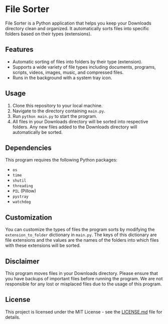 # File Sorter

File Sorter is a Python application that helps you keep your Downloads directory clean and organized. It automatically sorts files into specific folders based on their types (extensions).

## Features

- Automatic sorting of files into folders by their type (extension).
- Supports a wide variety of file types including documents, programs, scripts, videos, images, music, and compressed files.
- Runs in the background with a system tray icon.

## Usage

1. Clone this repository to your local machine.
2. Navigate to the directory containing `main.py`.
3. Run `python main.py` to start the program.
4. All files in your Downloads directory will be sorted into respective folders. Any new files added to the Downloads directory will automatically be sorted.

## Dependencies

This program requires the following Python packages:

- `os`
- `time`
- `shutil`
- `threading`
- `PIL` (Pillow)
- `pystray`
- `watchdog`

## Customization

You can customize the types of files the program sorts by modifying the `extension_to_folder` dictionary in `main.py`. The keys of this dictionary are file extensions and the values are the names of the folders into which files with these extensions will be sorted.

## Disclaimer

This program moves files in your Downloads directory. Please ensure that you have backups of important files before running the program. We are not responsible for any lost or misplaced files due to the usage of this program.

## License

This project is licensed under the MIT License - see the [LICENSE.md](LICENSE.md) file for details.
